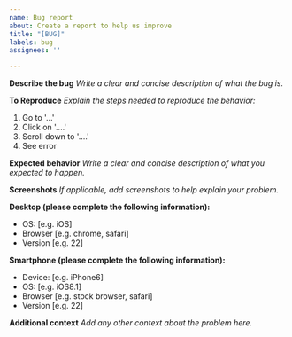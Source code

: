 ```yaml
---
name: Bug report
about: Create a report to help us improve
title: "[BUG]"
labels: bug
assignees: ''

---
```


**Describe the bug**
*Write a clear and concise description of what the bug is.*

**To Reproduce**
*Explain the steps needed to reproduce the behavior:*
1. Go to '...'
2. Click on '....'
3. Scroll down to '....'
4. See error

**Expected behavior**
*Write a clear and concise description of what you expected to happen.*

**Screenshots**
*If applicable, add screenshots to help explain your problem.*

**Desktop (please complete the following information):**
 - OS: [e.g. iOS]
 - Browser [e.g. chrome, safari]
 - Version [e.g. 22]

**Smartphone (please complete the following information):**
 - Device: [e.g. iPhone6]
 - OS: [e.g. iOS8.1]
 - Browser [e.g. stock browser, safari]
 - Version [e.g. 22]

**Additional context**
*Add any other context about the problem here.*

